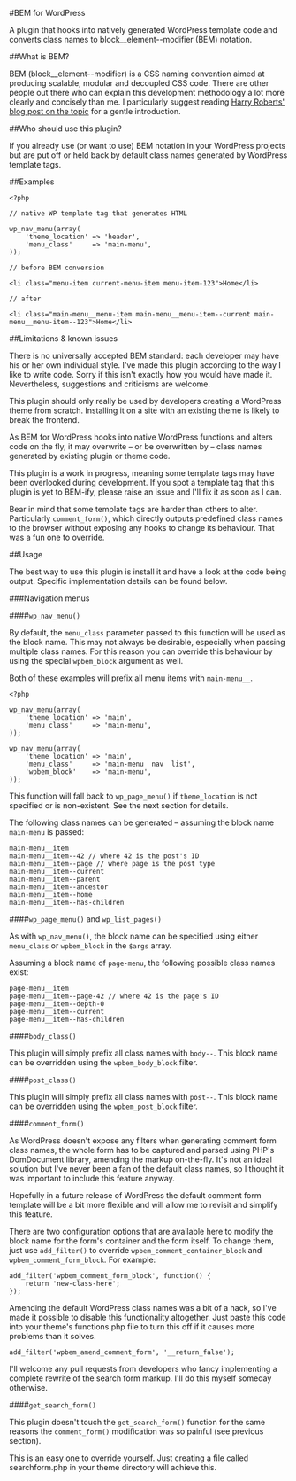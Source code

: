 #BEM for WordPress

A plugin that hooks into natively generated WordPress template code and converts class names to block__element--modifier (BEM) notation.

##What is BEM?

BEM (block__element--modifier) is a CSS naming convention aimed at producing scalable, modular and decoupled CSS code. There are other people out there who can explain this development methodology a lot more clearly and concisely than me. I particularly suggest reading [Harry Roberts' blog post on the topic](http://csswizardry.com/2013/01/mindbemding-getting-your-head-round-bem-syntax/) for a gentle introduction.

##Who should use this plugin?

If you already use (or want to use) BEM notation in your WordPress projects but are put off or held back by default class names generated by WordPress template tags.

##Examples

	<?php
	
	// native WP template tag that generates HTML
	
	wp_nav_menu(array(
		'theme_location' => 'header',
		'menu_class'     => 'main-menu',
	));
	
	// before BEM conversion
	
	<li class="menu-item current-menu-item menu-item-123">Home</li>
	
	// after
	
	<li class="main-menu__menu-item main-menu__menu-item--current main-menu__menu-item--123">Home</li>

##Limitations & known issues

There is no universally accepted BEM standard: each developer may have his or her own individual style. I've made this plugin according to the way I like to write code. Sorry if this isn't exactly how you would have made it. Nevertheless, suggestions and criticisms are welcome.

This plugin should only really be used by developers creating a WordPress theme from scratch. Installing it on a site with an existing theme is likely to break the frontend.

As BEM for WordPress hooks into native WordPress functions and alters code on the fly, it may overwrite – or be overwritten by – class names generated by existing plugin or theme code.

This plugin is a work in progress, meaning some template tags may have been overlooked during development. If you spot a template tag that this plugin is yet to BEM-ify, please raise an issue and I'll fix it as soon as I can.

Bear in mind that some template tags are harder than others to alter. Particularly `comment_form()`, which directly outputs predefined class names to the browser without exposing any hooks to change its behaviour. That was a fun one to override.

##Usage

The best way to use this plugin is install it and have a look at the code being output. Specific implementation details can be found below.

###Navigation menus

####`wp_nav_menu()`

By default, the `menu_class` parameter passed to this function will be used as the block name. This may not always be desirable, especially when passing multiple class names. For this reason you can override this behaviour by using the special `wpbem_block` argument as well.

Both of these examples will prefix all menu items with `main-menu__`.

	<?php
	
	wp_nav_menu(array(
		'theme_location' => 'main',
		'menu_class'     => 'main-menu',
	));
	
	wp_nav_menu(array(
		'theme_location' => 'main',
		'menu_class'     => 'main-menu  nav  list',
		'wpbem_block'    => 'main-menu',
	));

This function will fall back to `wp_page_menu()` if `theme_location` is not specified or is non-existent. See the next section for details.

The following class names can be generated – assuming the block name `main-menu` is passed:

	main-menu__item
	main-menu__item--42 // where 42 is the post's ID
	main-menu__item--page // where page is the post type
	main-menu__item--current
	main-menu__item--parent
	main-menu__item--ancestor
	main-menu__item--home
	main-menu__item--has-children

####`wp_page_menu()` and `wp_list_pages()`

As with `wp_nav_menu()`, the block name can be specified using either `menu_class` or `wpbem_block` in the `$args` array.

Assuming a block name of `page-menu`, the following possible class names exist:

	page-menu__item
	page-menu__item--page-42 // where 42 is the page's ID
	page-menu__item--depth-0
	page-menu__item--current
	page-menu__item--has-children

####`body_class()`

This plugin will simply prefix all class names with `body--`. This block name can be overridden using the `wpbem_body_block` filter.

####`post_class()`

This plugin will simply prefix all class names with `post--`. This block name can be overridden using the `wpbem_post_block` filter.

####`comment_form()`

As WordPress doesn't expose any filters when generating comment form class names, the whole form has to be captured and parsed using PHP's DomDocument library, amending the markup on-the-fly. It's not an ideal solution but I've never been a fan of the default class names, so I thought it was important to include this feature anyway.

Hopefully in a future release of WordPress the default comment form template will be a bit more flexible and will allow me to revisit and simplify this feature.

There are two configuration options that are available here to modify the block name for the form's container and the form itself. To change them, just use `add_filter()` to override `wpbem_comment_container_block` and `wpbem_comment_form_block`. For example:

	add_filter('wpbem_comment_form_block', function() {
		return 'new-class-here';
	});

Amending the default WordPress class names was a bit of a hack, so I've made it possible to disable this functionality altogether. Just paste this code into your theme's functions.php file to turn this off if it causes more problems than it solves.

	add_filter('wpbem_amend_comment_form', '__return_false');

I'll welcome any pull requests from developers who fancy implementing a complete rewrite of the search form markup. I'll do this myself someday otherwise.

####`get_search_form()`

This plugin doesn't touch the `get_search_form()` function for the same reasons the `comment_form()` modification was so painful (see previous section).

This is an easy one to override yourself. Just creating a file called searchform.php in your theme directory will achieve this.